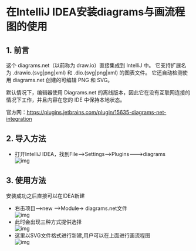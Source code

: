 # 在IntelliJ IDEA安装diagrams与画流程图的使用

## 1. 前言

这个 diagrams.net（以前称为  draw.io）直接集成到 IntelliJ 中。 它支持扩展名为 .drawio.(svg|png|xml) 和  .dio.(svg|png|xml) 的图表文件。 它还自动检测使用 diagrams.net 创建的可编辑 PNG 和 SVG。

默认情况下，编辑器使用 Diagrams.net 的离线版本，因此它在没有互联网连接的情况下工作，并且内容在您的 IDE 中保持本地状态。

官方网：https://plugins.jetbrains.com/plugin/15635-diagrams-net-integration

## 2. 导入方法

- 打开IntelliJ IDEA，找到File-->Settings-->Plugins--->diagrams  
  ![img](https://pics2.baidu.com/feed/aa64034f78f0f7369a27907ebf4f9710eac41393.png@f_auto?token=befec4ea9ce6c418ef0b5c1d32439433)

## 3. 使用方法

安装成功之后直接可以在IDEA新建

- 右击项目-->new -->Module-> diagrams.net文件  
  ![img](https://pics1.baidu.com/feed/3c6d55fbb2fb4316a1eed5aa8dbe622a08f7d315.png@f_auto?token=41d094855b8aab7bbcdd9a4bd52208d1)
- 此时会出现三种方式提供选择  
  ![img](https://pics2.baidu.com/feed/241f95cad1c8a786cd18a230d213ed3470cf5085.jpeg@f_auto?token=eb62831d377e8a35c291d4412d4a3744)
- 这里以SVG文件格式进行新建,用户可以在上面进行画流程图  
  ![img](https://pics3.baidu.com/feed/3ac79f3df8dcd1009c320711dd916319b9122f73.png@f_auto?token=e13c78f92208c2c997c5487467a8825e)